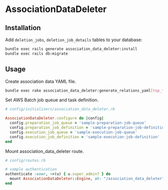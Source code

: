 # AssociationDataDeleter

## Installation

Add `deletion_jobs`, `deletion_job_details` tables to your database:

```bash
bundle exec rails generate association_data_deleter:install
bundle exec rails db:migrate
```

## Usage

Create association data YAML file.
```bash
bundle exec rake association_data_deleter:generate_relations_yaml[top_table_name,product_name]
```

Set AWS Batch job queue and task definition.
```ruby
# config/initializers/association_data_deleter.rb

AssociationDataDeleter.configure do |config|
  config.preparation_job_queue = 'sample-preparation-job-queue'
  config.preparation_job_definition = 'sample-preparation-job-definition'
  config.execution_job_queue = 'sample-execution-job-queue'
  config.execution_job_definition = 'sample-execution-job-definition'
end
```

Mount association_data_deleter route.
```ruby
# config/routes.rb

# sample authentication
authenticate :user, ->(u) { u.super_admin? } do
  mount AssociationDataDeleter::Engine, at: "/association_data_deleter"
end
```
